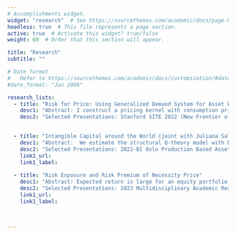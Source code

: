 ```yaml
---
# Accomplishments widget.
widget: "research"  # See https://sourcethemes.com/academic/docs/page-builder/
headless: true  # This file represents a page section.
active: true  # Activate this widget? true/false
weight: 60  # Order that this section will appear.

title: "Research"
subtitle: ""

# Date format
#   Refer to https://sourcethemes.com/academic/docs/customization/#date-format
#date_format: "Jan 2006"

research_lists:
  - title: "Risk for Price: Using Generalized Demand System for Asset Pricing" link1_url: https://drive.google.com/file/d/1_7iwUCPr1q8fpcxNxA5wHIvSGANQy5hZ/view?usp=sharing 
    desc1: "Abstract: I construct a pricing kernel with consumption prices and expenditure by decomposing consumer's marginal utility. This pricing kernel explains variation of expected returns across equity portfolios. Consumption-CAPM works when detailed prices are included. "
    desc2: "Selected Presentations: Stanford SITE 2022 (New Frontier of Asset Pricing), 3rd Frontiers of Factor Investing Conference – Poster Session, 19th Chinese Finance Annual Meeting (CFAM); 62nd Annual Southwestern Finance Association (SWFA) Conference, 2023 CFRI&CIRF Joint Conference, Antai College, Shanghai Jiao Tong University, Cheung Kong GSB, Shanghai University of Finance and Economics, Shanghai Advanced Institute of Finance, 2024 Asia Meeting of the Econometric Society, 2024 Five Star Workshop in Finance, 2024 European Winter Meeting of the Econometric Society, 2025 AFFECT workshop"

       
  - title: "Intangible Capital around the World (joint with Juliana Salomao, Frederico Belo, Maria Ana Vitorino)"
    desc1: "Abstract:  We estimate the structural Q-theory model with both physical capital and intangible capital in each major equity market. The contribution of intangible capital to the firm’s market value is large across markets. Geographical variation of intangible capital adjustment cost is larger than that of physical capital. "
    desc2: "Selected Presentations: 2022-BI Oslo Production Based Asset Pricing Workshop – Oslo (Coauthor Presentation), SED 2023, Cartagena, Colombia (Coauthor Presentation), 2023 Annual Meeting of the Central Bank Research Association (CEBRA), 2023 Summer Institute of Finance (SIF) Conference, SAIF, Shanghai Jiao Tong University, UIUC (Gies, Coauthor Presentation), University of Houston (econ, Coauthor Presentation), 2024 FMA European Conference (Presentation & Discussion), 2024 China International Conference in Finance, 2024 Econometric Society European Meetings, 2024 NFA Annual Conference, Boston University (Questrom, Coauthor Presentation), Adam Smith Workshop Spring 2025 (Coauthor Presentation)"
    link1_url: 
    link1_label: 
       
  - title: "Risk Exposure and Risk Premium of Necessity Price"
    desc1: "Abstract: Expected return is large for an equity portfolio where cash flow has strong negative correlation to price of necessity goods. This paper uses a quantitative model to explain the propagation of capital-augmenting productivity shock in consumption price and labor share in a multi-sector economy with limited stock market participation. "
    desc2: "Selected Presentations: 2023 Multidisciplinary Academic Research Summit (MARS), Carlson School of Management, University of Minnesota, 2023 Minnesota Family and Friends Conference, Carlson School of Management, University of Minnesota"
    link1_url: 
    link1_label: 
       


---
```

